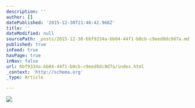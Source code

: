 ```yaml
---
description: ''
author: []
datePublished: '2015-12-30T21:46:42.968Z'
title: ''
dateModified: null
sourcePath: _posts/2015-12-30-6bf9334a-bb04-44f1-b0cb-c9eed8dc9d7a.md
published: true
inFeed: true
hasPage: true
inNav: false
url: 6bf9334a-bb04-44f1-b0cb-c9eed8dc9d7a/index.html
_context: 'http://schema.org'
_type: Article

---
```

![](https://the-grid-user-content.s3-us-west-2.amazonaws.com/090faddb-16e4-41fc-9f4d-950f84186f39.jpg)